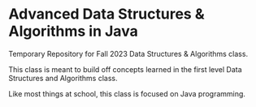# Advanced Data Structures & Algorithms in Java

Temporary Repository for Fall 2023 Data Structures & Algorithms class.

This class is meant to build off concepts learned in the first level Data Structures and Algorithms class. 

Like most things at school, this class is focused on Java programming.